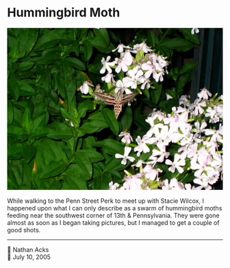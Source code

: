 # Hummingbird Moth

![A hummingbird moth feeds on a cluster of pale pink flowers at dusk](assets/4810d651bbc1a00aac7eafa0037e1caf.webp)

While walking to the Penn Street Perk to meet up with Stacie Wilcox, I happened upon what I can only describe as a swarm of hummingbird moths feeding near the southwest corner of 13th & Pennsylvania. They were gone almost as soon as I began taking pictures, but I managed to get a couple of good shots.

- - - -

👤 Nathan Acks  
📅 July 10, 2005
